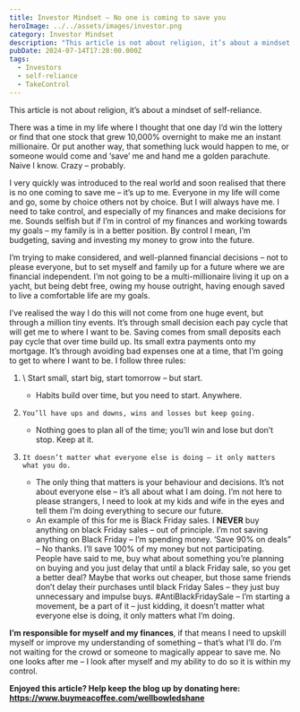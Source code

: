 ```yaml
---
title: Investor Mindset – No one is coming to save you
heroImage: ../../assets/images/investor.png
category: Investor Mindset
description: "This article is not about religion, it’s about a mindset of self-reliance. "
pubDate: 2024-07-14T17:28:00.000Z
tags:
  - Investors
  - self-reliance
  - TakeControl
---
```

This article is not about religion, it’s about a mindset of self-reliance. 

There was a time in my life where I thought that one day I’d win the lottery or find that one stock that grew 10,000% overnight to make me an instant millionaire. Or put another way, that something luck would happen to me, or someone would come and ‘save’ me and hand me a golden parachute. Naive I know.  Crazy – probably.

I very quickly was introduced to the real world and soon realised that there is no one coming to save me – it’s up to me. Everyone in my life will come and go, some by choice others not by choice. But I will always have me. I need to take control, and especially of my finances and make decisions for me. Sounds selfish but if I’m in control of my finances and working towards my goals – my family is in a better position. By control I mean, I’m budgeting, saving and investing my money to grow into the future. 

I’m trying to make considered, and well-planned financial decisions – not to please everyone, but to set myself and family up for a future where we are financial independent. I’m not going to be a multi-millionaire living it up on a yacht, but being debt free, owing my house outright, having enough saved to live a comfortable life are my goals.    

I’ve realised the way I do this will not come from one huge event, but through a million tiny events. It’s through small decision each pay cycle that will get me to where I want to be. Saving comes from small deposits each pay cycle that over time build up. Its small extra payments onto my mortgage. It’s through avoiding bad expenses one at a time, that I’m going to get to where I want to be. I follow three rules: 

1. \    Start small, start big, start tomorrow – but start. 

   * Habits build over time, but you need to start. Anywhere. 
2. ```
   You’ll have ups and downs, wins and losses but keep going.
   ```

   * Nothing goes to plan all of the time; you’ll win and lose but don’t stop. Keep at it. 
3. ```
   It doesn’t matter what everyone else is doing – it only matters what you do. 
   ```

   * The only thing that matters is your behaviour and decisions. It’s not about everyone else – it’s all about what I am doing. I’m not here to please strangers, I need to look at my kids and wife in the eyes and tell them I’m doing everything to secure our future.  
   * An example of this for me is Black Friday sales. I **NEVER** buy anything on black Friday sales – out of principle. I’m not saving anything on Black Friday – I’m spending money. ‘Save 90% on deals” – No thanks. I’ll save 100% of my money but not participating. People have said to me, buy what about something you’re planning on buying and you just delay that until a black Friday sale, so you get a better deal? Maybe that works out cheaper, but those same friends don’t delay their purchases until black Friday Sales – they just buy unnecessary and impulse buys.   #AntiBlackFridaySale – I’m starting a movement, be a part of it – just kidding, it doesn’t matter what everyone else is doing, it only matters what I’m doing. 

**I’m responsible for myself and my finances**, if that means I need to upskill myself or improve my understanding of something – that’s what I’ll do. I’m not waiting for the crowd or someone to magically appear to save me. No one looks after me – I look after myself and my ability to do so it is within my control.

**Enjoyed this article? Help keep the blog up by donating here: https://www.buymeacoffee.com/wellbowledshane**

